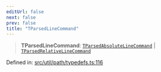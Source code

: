 ```yaml
---
editUrl: false
next: false
prev: false
title: "TParsedLineCommand"
---
```


> **TParsedLineCommand**: [`TParsedAbsoluteLineCommand`](/api/namespaces/util/type-aliases/tparsedabsolutelinecommand/) \| [`TParsedRelativeLineCommand`](/api/namespaces/util/type-aliases/tparsedrelativelinecommand/)

Defined in: [src/util/path/typedefs.ts:116](https://github.com/fabricjs/fabric.js/blob/8748628df7e9de00ba77413bfc3ad9e9fe9d4f30/src/util/path/typedefs.ts#L116)
